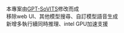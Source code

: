本專案由[GPT-SoVITS](https://github.com/RVC-Boss/GPT-SoVITS/tree/main)修改而成<br>
移除web UI、其他模型搜尋、自訂模型語音生成<br>
新增多執行續同時推理、intel GPU加速支援
